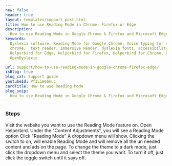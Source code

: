 ```yaml
---
new: false
header: true
layout: templates/support_post.html
title: How to use Reading Mode in Chrome, Firefox or Edge
description:
  How to use Reading Mode in Google Chrome & Firefox and Microsoft Edge using Helperbird for free.
keywords:
  Dyslexia software, Reading Mode for Google Chrome, Voice typing for chrome, Text to speech for
  chrome,  text reader, Immersive Reader, dyslexia fonts, accessibility software, dyslexia software,
  Helperbird for Edge, Helperbird for Firefox, Helperbird for Chrome, Opendyslexic for Chrome,
  OpenDyslexic

url: support/how-to-use-reading-mode-in-google-chrome-firefox-edge/
isBlog: true
blog_cat: Support guide
youtubeId: PfILiWebkuc
cardTitle: How to use Reading Mode
blog_snip:
  How to use Reading Mode in Google Chrome & Firefox and Microsoft Edge using Helperbird for free.
---
```


### Steps

Visit the website you want to use the Reading Mode feature on. Open Helperbird. Under the "Content
Adjustments", you will see a Reading Mode option Click "Reading Mode" A dropdown menu will show.
Clicking the switch to on, will enable Reading Mode and will remove all the un needed content and ads
on the page. To change the theme to a dark mode, just click the dropdown menu and select the theme
you want. To turn it off, just click the toggle switch until it says off.
